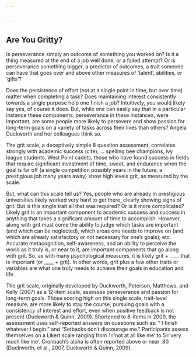 ```yaml
---


---
```


<h2 id="are-you-gritty">Are You Gritty?</h2>
<p>Is perseverance simply an outcome of something you worked on? Is it a thing measured at the end of a job well done, or a failed attempt? Or is perseverance something bigger, a predictor of outcomes, a trait someone can have that goes over and above other measures of ‘talent’, abilities, or ‘gifts’?</p>
<p>Does the persistence of effort (not at a single point in time, but over time) matter when completing a task? Does maintaining interest consistently towards a single purpose help one finish a job? Intuitively, you would likely say yes, of course it does. But, while one can easily say that in a particular instance these components, perseverance in these instances, were important, are some people more likely to persevere and show passion for long-term goals on a variety of tasks across their lives than others? Angela Duckworth and her colleagues think so.</p>
<p>The grit scale, a deceptively simple 8 question assessment, correlates strongly with academic success (cite), … spelling bee champions, ivy league students, West Point cadets, those who have found success in fields that require significant investment of time, sweat, and endurance when the goal is far off (a single competition possibly years in the future, a prestigious job many years away) show high levels grit, as measured by the scale.</p>
<p>But, what can this scale tell us? Yes, people who are already in prestigious universities likely worked very hard to get there, clearly showing signs of grit. But is this single trait all that was required? Or is it more complicated? Likely grit is an important component to academic success and success in anything that takes a significant amount of time to accomplish. However, along with grit must come the ability to judge which tasks are important (and which can be neglected), which areas one needs to improve on (and which are already satisfactory or not necessary for one’s goals), etc. Accurate metacognition, self-awareness, and an ability to perceive the world as it truly is, or near to it, are important components that go along with grit. So, as with many psychological measures, it is likely grit + ____ that is important (or ____ + grit). In other words, grit plus a few other traits or variables are what one truly needs to achieve their goals in education and life.</p>
<p>The grit scale, originally developed by Duckworth, Peterson, Matthews, and Kelly (2007) as a 12-item scale, assesses perseverance and passion for long-term goals. Those scoring high on this single scale, trait-level measure, are more likely to stay the course, pursuing goals with a consistency of interest and effort, even when positive feedback is not present (Duckworth &amp; Quinn, 2009). Shortened to 8-items in 2009, the assessment uses self-reported answers on questions such as: “ I finish whatever I begin.” and “Setbacks don’t discourage me.” Participants assess themselves on a Likert scale ranging from 1=’not at all like me’ to 5=’very much like me’. Cronbach’s alpha is often reported above or near .80 (Duckworth, et al., 2007, Duckworth &amp; Quinn, 2009).</p>


